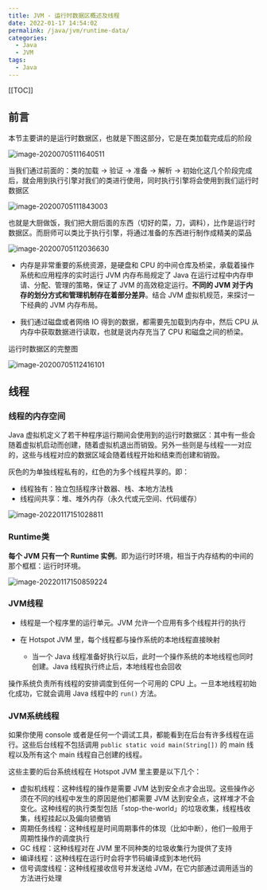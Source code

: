 ```yaml
---
title: JVM - 运行时数据区概述及线程
date: 2022-01-17 14:54:02
permalink: /java/jvm/runtime-data/
categories:
  - Java
  - JVM
tags: 
  - Java
---
```


[[TOC]]


## 前言

本节主要讲的是运行时数据区，也就是下图这部分，它是在类加载完成后的阶段

![image-20200705111640511](https://fastly.jsdelivr.net/gh/Kele-Bingtang/static/img/Java/20220116000053.png)

当我们通过前面的：类的加载 -> 验证 -> 准备 -> 解析 -> 初始化这几个阶段完成后，就会用到执行引擎对我们的类进行使用，同时执行引擎将会使用到我们运行时数据区

![image-20200705111843003](https://fastly.jsdelivr.net/gh/Kele-Bingtang/static/img/Java/20220116000056.png)

也就是大厨做饭，我们把大厨后面的东西（切好的菜，刀，调料），比作是运行时数据区。而厨师可以类比于执行引擎，将通过准备的东西进行制作成精美的菜品

![image-20200705112036630](https://fastly.jsdelivr.net/gh/Kele-Bingtang/static/img/Java/20220116000057.png)

- 内存是非常重要的系统资源，是硬盘和 CPU 的中间仓库及桥梁，承载着操作系统和应用程序的实时运行 JVM 内存布局规定了 Java 在运行过程中内存申请、分配、管理的策略，保证了 JVM 的高效稳定运行。**不同的 JVM 对于内存的划分方式和管理机制存在着部分差异**。结合 JVM 虚拟机规范，来探讨一下经典的 JVM 内存布局。

- 我们通过磁盘或者网络 IO 得到的数据，都需要先加载到内存中，然后 CPU 从内存中获取数据进行读取，也就是说内存充当了 CPU 和磁盘之间的桥梁。

运行时数据区的完整图

![image-20200705112416101](https://fastly.jsdelivr.net/gh/Kele-Bingtang/static/img/Java/20220116000059.png)

## 线程

### 线程的内存空间

Java 虚拟机定义了若干种程序运行期间会使用到的运行时数据区：其中有一些会随着虚拟机启动而创建，随着虚拟机退出而销毁。另外一些则是与线程一一对应的，这些与线程对应的数据区域会随着线程开始和结束而创建和销毁。

灰色的为单独线程私有的，红色的为多个线程共享的。即：

- 线程独有：独立包括程序计数器、栈、本地方法栈
- 线程间共享：堆、堆外内存（永久代或元空间、代码缓存）

![image-20220117151028811](https://fastly.jsdelivr.net/gh/Kele-Bingtang/static/img/Java/20220117151029.png)

### Runtime类

**每个 JVM 只有一个 Runtime 实例**。即为运行时环境，相当于内存结构的中间的那个框框：运行时环境。

![image-20220117150859224](https://fastly.jsdelivr.net/gh/Kele-Bingtang/static/img/Java/20220117150900.png)

### JVM线程

- 线程是一个程序里的运行单元。JVM 允许一个应用有多个线程并行的执行

- 在 Hotspot JVM 里，每个线程都与操作系统的本地线程直接映射
    - 当一个 Java 线程准备好执行以后，此时一个操作系统的本地线程也同时创建。Java 线程执行终止后，本地线程也会回收


操作系统负责所有线程的安排调度到任何一个可用的 CPU 上。一旦本地线程初始化成功，它就会调用 Java 线程中的 `run()` 方法。

### JVM系统线程

如果你使用 console 或者是任何一个调试工具，都能看到在后台有许多线程在运行。这些后台线程不包括调用 `public static void main(String[])` 的 main 线程以及所有这个 main 线程自己创建的线程。

这些主要的后台系统线程在 Hotspot JVM 里主要是以下几个：

- 虚拟机线程：这种线程的操作是需要 JVM 达到安全点才会出现。这些操作必须在不同的线程中发生的原因是他们都需要 JVM 达到安全点，这样堆才不会变化。这种线程的执行类型包括「stop-the-world」的垃圾收集，线程栈收集，线程挂起以及偏向锁撤销
- 周期任务线程：这种线程是时间周期事件的体现（比如中断），他们一般用于周期性操作的调度执行
- GC 线程：这种线程对在 JVM 里不同种类的垃圾收集行为提供了支持
- 编译线程：这种线程在运行时会将字节码编译成到本地代码
- 信号调度线程：这种线程接收信号并发送给 JVM，在它内部通过调用适当的方法进行处理
